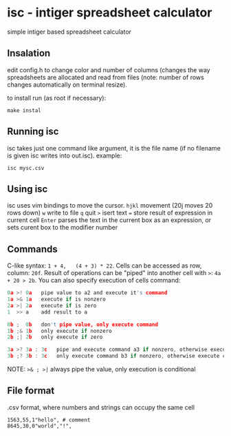 isc - intiger spreadsheet calculator
====================================
simple intiger based spreadsheet calculator


Insalation
----------
edit config.h to change color and number of columns (changes the way 
spreadsheets are allocated and read from files (note: number of rows
changes automatically on terminal resize).

to install run (as root if necessary):

	make instal


Running isc
-----------
isc takes just one command like argument, it is the file name
(if no filename is given isc writes into out.isc). example:

	isc mysc.csv


Using isc
---------
isc uses vim bindings to move the cursor.
`hjkl`  movement (20j moves 20 rows down)
`w`  write to file
`q`  quit
`>`  isert text
`=`  store result of expression in current cell
`Enter`  parses the text in the current box as an expression, or
         sets curent box to the modifier number

Commands
--------
C-like syntax: `1 + 4,   (4 + 3) * 22`.
Cells can be accessed as row, column: `20f`.
Result of operations can be "piped" into another cell
with `>`: `4a + 20 > 2b`.
You can also specify execution of cells command:
``` c
0a >! 0a   pipe value to a2 and execute it's command
1a >& 1a   execute if is nonzero
2a >| 2a   execute if is zero
1  >> a    add result to a

0b ;  0b   don't pipe value, only execute command
1b ;& 1b   only execute if nonzero
2b ;| 2b   only execute if zero

3a >? 3a : 3c   pipe and execute command a3 if nonzero, otherwise execute c3
3b ;? 3b : 3c   only execute command b3 if nonzero, otherwise execute c3
```
NOTE: `>& ; >|` always pipe the value, only execution is conditional


File format
-----------
.csv format, where numbers and strings can occupy the same cell
```
1563,55,1"hello", # comment
8645,30,0"world","!",
```
